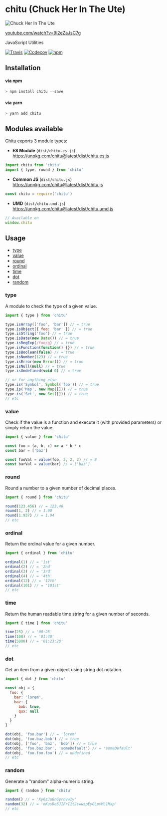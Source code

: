 # chitu (Chuck Her In The Ute)

![Chuck Her In The Ute](https://cloud.githubusercontent.com/assets/1801923/15432591/ce7337fc-1ea6-11e6-86d0-c796891bb04b.png)

[youtube.com/watch?v=9i2eZaJsC7g](https://www.youtube.com/watch?v=9i2eZaJsC7g)

JavaScript Utilities

[![Travis](https://img.shields.io/travis/tymondesigns/chitu.svg?style=for-the-badge)](https://travis-ci.org/tymondesigns/chitu)
[![Codecov](https://img.shields.io/codecov/c/github/tymondesigns/chitu.svg?style=for-the-badge)](https://codecov.io/gh/tymondesigns/chitu)
[![npm](https://img.shields.io/npm/v/chitu.svg?maxAge=2592000&style=for-the-badge)](https://www.npmjs.com/package/chitu)

## Installation

#### via npm

```js
> npm install chitu --save
```

#### via yarn

```js
> yarn add chitu
```

## Modules available

Chitu exports 3 module types:

* **ES Module** (`dist/chitu.es.js`) https://unpkg.com/chitu@latest/dist/chitu.es.js

```js
import chitu from 'chitu'
import { type, round } from 'chitu'
```

* **Common JS** (`dist/chitu.js`) https://unpkg.com/chitu@latest/dist/chitu.js

```js
const chitu = require('chitu')
```


* **UMD** (`dist/chitu.umd.js`) https://unpkg.com/chitu@latest/dist/chitu.umd.js

```js
// Available on
window.chitu
```

## Usage

* [type](#type)
* [value](#value)
* [round](#round)
* [ordinal](#ordinal)
* [time](#time)
* [dot](#dot)
* [random](#random)

### type

A module to check the type of a given value.

```js
import { type } from 'chitu'

type.isArray(['foo', 'bar']) // = true
type.isObject({ foo: 'bar' }) // = true
type.isString('foo') // = true
type.isDate(new Date()) // = true
type.isRegExp(/foo/g) // = true
type.isFunction(function() {}) // = true
type.isBoolean(false) // = true
type.isNumber(123) // = true
type.isError(new Error()) // = true
type.isNull(null) // = true
type.isUndefined(void 0) // = true

// or for anything else
type.is('Symbol', Symbol('foo')) // = true
type.is('Map', new Map([])) // = true
type.is('Set', new Set([])) // = true
// etc
```

### value

Check if the value is a function and execute it (with provided parameters) or simply return the
value.

```js
import { value } from 'chitu'

const foo = (a, b, c) => a * b * c
const bar = ['baz']

const fooVal = value(foo, 2, 2, 2) // = 8
const barVal = value(bar) // = ['baz']
```

### round

Round a number to a given number of decimal places.

```js
import { round } from 'chitu'

round(123.456) // = 123.46
round(1, 2) // = 1.00
round(1.937) // = 1.94
// etc
```

### ordinal

Return the ordinal value for a given number.

```js
import { ordinal } from 'chitu'

ordinal(1) // = '1st'
ordinal(2) // = '2nd'
ordinal(3) // = '3rd'
ordinal(4) // = '4th'
ordinal(12) // = '12th'
ordinal(101) // = '101st'
// etc
```

### time

Return the human readable time string for a given number of seconds.

```js
import { time } from 'chitu'

time(25) // = '00:25'
time(100) // = '01:40'
time(5000) // = '01:23:20'
// etc
```

### dot

Get an item from a given object using string dot notation.

```js
import { dot } from 'chitu'

const obj = {
  foo: {
    bar: 'lorem',
    baz: {
      bob: true,
      qux: null
    }
  }
}

dot(obj, 'foo.bar') // = 'lorem'
dot(obj, 'foo.baz.bob') // = true
dot(obj, ['foo', 'baz', 'bob']) // = true
dot(obj, 'foo.baz.bar', 'someDefault') // = 'someDefault'
dot(obj, 'foo.foo.foo') // = undefined
// etc
```

### random

Generate a "random" alpha-numeric string.

```js
import { random } from 'chitu'

random() // = 'Ky6zJuGnGyrnvw1y'
random(32) // = 'nKusDo5JIFrI1tJswwzpEyGLpvML1Mxp'
// etc
```
